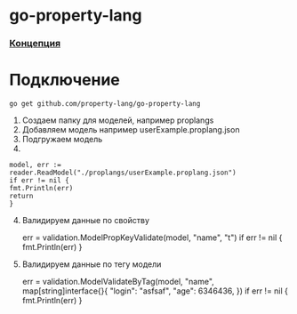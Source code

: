  

# go-property-lang

### [Концепция](https://github.com/property-lang/conception-property-lang)   


# Подключение

    go get github.com/property-lang/go-property-lang


1) Создаем папку для моделей, например proplangs
2) Добавляем модель например  userExample.proplang.json  
3) Подгружаем модель
4) 


    model, err := reader.ReadModel("./proplangs/userExample.proplang.json")
    if err != nil {
    fmt.Println(err)
    return
    }
      

4) Валидируем данные по свойству



	err = validation.ModelPropKeyValidate(model, "name", "t")
	if err != nil {
		fmt.Println(err)
	}



5) Валидируем данные по тегу модели



	err = validation.ModelValidateByTag(model, "name", map[string]interface{}{
		"login":  "asfsaf",
		"age": 6346436,
	})
	if err != nil {
		fmt.Println(err)
	}


 

 

 
